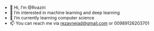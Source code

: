 - 👋 Hi, I’m @Rvaziri
- 👀 I’m interested in machine learning and deep learning
- 🌱 I’m currently learning computer science
- 📫 You can reach me via rezavnejad@gmail.com or 00989126203701

<!---
Rvaziri/Rvaziri is a ✨ special ✨ repository because its `README.md` (this file) appears on your GitHub profile.
You can click the Preview link to take a look at your changes.
--->
